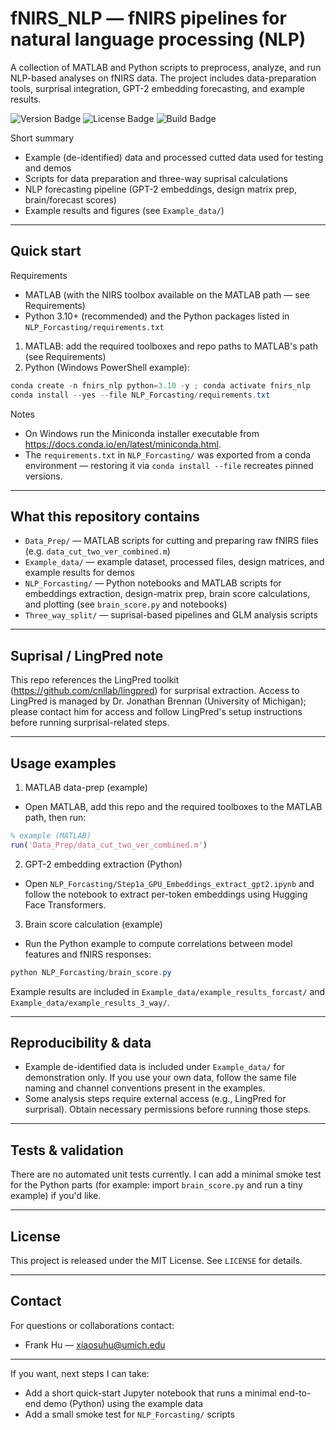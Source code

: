 # fNIRS_NLP — fNIRS pipelines for natural language processing (NLP)

A collection of MATLAB and Python scripts to preprocess, analyze, and run NLP-based analyses on fNIRS data. The project includes data-preparation tools, surprisal integration, GPT-2 embedding forecasting, and example results.

<p align="left">
  <img src="https://img.shields.io/badge/version-0.1-blue" alt="Version Badge">
  <img src="https://img.shields.io/badge/license-MIT-green" alt="License Badge">
  <img src="https://img.shields.io/badge/build-building_inprogress-yellow" alt="Build Badge">
</p>

Short summary
- Example (de-identified) data and processed cutted data used for testing and demos
- Scripts for data preparation and three-way suprisal calculations
- NLP forecasting pipeline (GPT-2 embeddings, design matrix prep, brain/forecast scores)
- Example results and figures (see `Example_data/`)

---

## Quick start

Requirements
- MATLAB (with the NIRS toolbox available on the MATLAB path — see Requirements)
- Python 3.10+ (recommended) and the Python packages listed in `NLP_Forcasting/requirements.txt`

1) MATLAB: add the required toolboxes and repo paths to MATLAB's path (see Requirements)
2) Python (Windows PowerShell example):

```powershell
conda create -n fnirs_nlp python=3.10 -y ; conda activate fnirs_nlp
conda install --yes --file NLP_Forcasting/requirements.txt
```

Notes
- On Windows run the Miniconda installer executable from https://docs.conda.io/en/latest/miniconda.html.
- The `requirements.txt` in `NLP_Forcasting/` was exported from a conda environment — restoring it via `conda install --file` recreates pinned versions.

---

## What this repository contains

- `Data_Prep/` — MATLAB scripts for cutting and preparing raw fNIRS files (e.g. `data_cut_two_ver_combined.m`)
- `Example_data/` — example dataset, processed files, design matrices, and example results for demos
- `NLP_Forcasting/` — Python notebooks and MATLAB scripts for embeddings extraction, design-matrix prep, brain score calculations, and plotting (see `brain_score.py` and notebooks)
- `Three_way_split/` — suprisal-based pipelines and GLM analysis scripts

---

## Suprisal / LingPred note
This repo references the LingPred toolkit (https://github.com/cnllab/lingpred) for surprisal extraction. Access to LingPred is managed by Dr. Jonathan Brennan (University of Michigan); please contact him for access and follow LingPred's setup instructions before running surprisal-related steps.

---

## Usage examples

1) MATLAB data-prep (example)

- Open MATLAB, add this repo and the required toolboxes to the MATLAB path, then run:

```matlab
% example (MATLAB)
run('Data_Prep/data_cut_two_ver_combined.m')
```

2) GPT-2 embedding extraction (Python)

- Open `NLP_Forcasting/Step1a_GPU_Embeddings_extract_gpt2.ipynb` and follow the notebook to extract per-token embeddings using Hugging Face Transformers.

3) Brain score calculation (example)

- Run the Python example to compute correlations between model features and fNIRS responses:

```powershell
python NLP_Forcasting/brain_score.py
```

Example results are included in `Example_data/example_results_forcast/` and `Example_data/example_results_3_way/`.

---

## Reproducibility & data

- Example de-identified data is included under `Example_data/` for demonstration only. If you use your own data, follow the same file naming and channel conventions present in the examples.
- Some analysis steps require external access (e.g., LingPred for surprisal). Obtain necessary permissions before running those steps.

---

## Tests & validation

There are no automated unit tests currently. I can add a minimal smoke test for the Python parts (for example: import `brain_score.py` and run a tiny example) if you'd like.

---

## License

This project is released under the MIT License. See `LICENSE` for details.

---

## Contact

For questions or collaborations contact:

- Frank Hu — xiaosuhu@umich.edu

---

If you want, next steps I can take:
- Add a short quick-start Jupyter notebook that runs a minimal end-to-end demo (Python) using the example data
- Add a small smoke test for `NLP_Forcasting/` scripts
